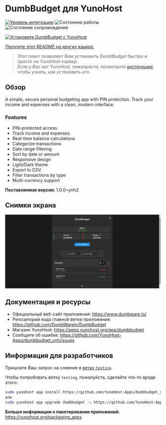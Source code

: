 <!--
Важно: этот README был автоматически сгенерирован <https://github.com/YunoHost/apps/tree/master/tools/readme_generator>
Он НЕ ДОЛЖЕН редактироваться вручную.
-->

# DumbBudget для YunoHost

[![Уровень интеграции](https://apps.yunohost.org/badge/integration/dumbbudget)](https://ci-apps.yunohost.org/ci/apps/dumbbudget/)
![Состояние работы](https://apps.yunohost.org/badge/state/dumbbudget)
![Состояние сопровождения](https://apps.yunohost.org/badge/maintained/dumbbudget)

[![Установите DumbBudget с YunoHost](https://install-app.yunohost.org/install-with-yunohost.svg)](https://install-app.yunohost.org/?app=dumbbudget)

*[Прочтите этот README на других языках.](./ALL_README.md)*

> *Этот пакет позволяет Вам установить DumbBudget быстро и просто на YunoHost-сервер.*  
> *Если у Вас нет YunoHost, пожалуйста, посмотрите [инструкцию](https://yunohost.org/install), чтобы узнать, как установить его.*

## Обзор

A simple, secure personal budgeting app with PIN protection. Track your income and expenses with a clean, modern interface.

### Features

- PIN-protected access
- Track income and expenses
- Real-time balance calculations
- Categorize transactions
- Date range filtering
- Sort by date or amount
- Responsive design
- Light/Dark theme
- Export to CSV
- Filter transactions by type
- Multi-currency support


**Поставляемая версия:** 1.0.0~ynh2

## Снимки экрана

![Снимок экрана DumbBudget](./doc/screenshots/screenshot.png)

## Документация и ресурсы

- Официальный веб-сайт приложения: <https://www.dumbware.io/>
- Репозиторий кода главной ветки приложения: <https://github.com/DumbWareio/DumbBudget>
- Магазин YunoHost: <https://apps.yunohost.org/app/dumbbudget>
- Сообщите об ошибке: <https://github.com/YunoHost-Apps/dumbbudget_ynh/issues>

## Информация для разработчиков

Пришлите Ваш запрос на слияние в [ветку `testing`](https://github.com/YunoHost-Apps/dumbbudget_ynh/tree/testing).

Чтобы попробовать ветку `testing`, пожалуйста, сделайте что-то вроде этого:

```bash
sudo yunohost app install https://github.com/YunoHost-Apps/dumbbudget_ynh/tree/testing --debug
или
sudo yunohost app upgrade dumbbudget -u https://github.com/YunoHost-Apps/dumbbudget_ynh/tree/testing --debug
```

**Больше информации о пакетировании приложений:** <https://yunohost.org/packaging_apps>
